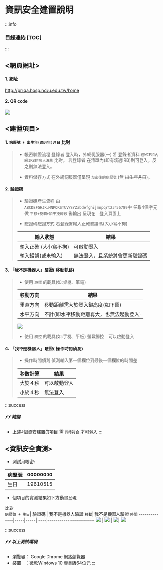 # **資訊安全建置說明**
:::info
### 目錄連結:[TOC]
:::
## <網頁網址>
#### 1. 網址
http://pmqa.hosp.ncku.edu.tw/home
#### 2. QR code
![](https://i.imgur.com/qKXiC5C.png)

## <建置項目>
#### 1.  `病歷號 + 出生年(西元年)月日` 比對
> * 帳密驗證流程
>登錄者 登入時，外網伺服器(一) 將  登錄者資料 `經WCF和內網IRB的病人清單` 比對。
>若登錄者 在清單內(即有填過IRB)則可登入。反之則無法登入。
>
> * 資料儲存方式
>在外網伺服器僅呈現 `加密後的病歷號` (無 ~~出生年月日~~)。
#### 2. 驗證碼
> * 驗證碼產生流程
> 由`ABCDEFGHJKLMNPQRSTUVWSYZabdefghijmnpqrt23456789`中
> 任取4個字元做 `平移+旋轉+加干擾線段` 後輸出 呈現在　登入頁面上
> 
> * 驗證碼驗證方式
> 若登錄需輸入正確驗證碼(大小寫不拘)
> 
> 輸入狀態    |  結果
>  --------------|------------------------
> 輸入正確   (大小寫不拘)     |  可啟動登入
> 輸入錯誤(或未輸入)   | 無法登入，且系統將會更新驗證碼    
#### 3. 「我不是機器人」驗證( 移動軌跡)
> * 使用 `游標` 的載具(如:桌機、筆電) 
> 
> 移動方向  |  結果
>  -------|------------------------
> 垂直方向  |  移動距離需大於登入鍵高度(如下圖)
> 水平方向  | 不計(即水平移動距離再大，也無法起動登入)    
>
>![](https://i.imgur.com/42Ipnpw.png)
> * 使用 `觸控` 的載具(如:手機、平板)
>螢幕觸控　可以啟動登入
#### 4. 「我不是機器人」驗證( 操作時間偵測)
> * 操作時間偵測
>偵測輸入第一個欄位到最後一個欄位的時間差
> 
> 秒數計算  |  結果
>  -------|------------------------
> 大於４秒  |  可以啟動登入
> 小於４秒  | 無法登入    
:::success
##### :zap::zap: **結論** 
* 上述4個資安建置的項目 需 `同時符合` 才可登入
:::

## <資訊安全實測>
 * 測試用帳密:
 
 病歷號  |  00000000
  -------|------------------------
 生日  |  19610515
 
 * 個項目的實測結果如下方動畫呈現

比對<br>`病歷號 + 生日`| 驗證碼  | 我不是機器人驗證    `移動`| 我不是機器人驗證    `時間`
--------------|-----|-----| ----|------------------------
![](https://i.imgur.com/2hiUhja.gif)   | ![](https://i.imgur.com/OydAbrc.gif) | ![](https://i.imgur.com/F8nqsjN.gif)| ![](https://i.imgur.com/YQGm2Ig.gif)     

<!--
#### 1. 登錄者的 `病歷號 + 出生年(西元年)月日` 比對
>![](https://i.imgur.com/2hiUhja.gif)
#### 2. 驗證碼
>![](https://i.imgur.com/OydAbrc.gif)
#### 3. 「我不是機器人」驗證(移動)
>![](https://i.imgur.com/F8nqsjN.gif)
#### 4. 「我不是機器人」驗證(時間)
>![](https://i.imgur.com/YQGm2Ig.gif)
-->

:::success
##### :zap::zap: **以上測試環境**

* 瀏覽器： Google Chrome 網路瀏覽器
* 裝置　：微軟Windows 10 專業版64位元
:::


